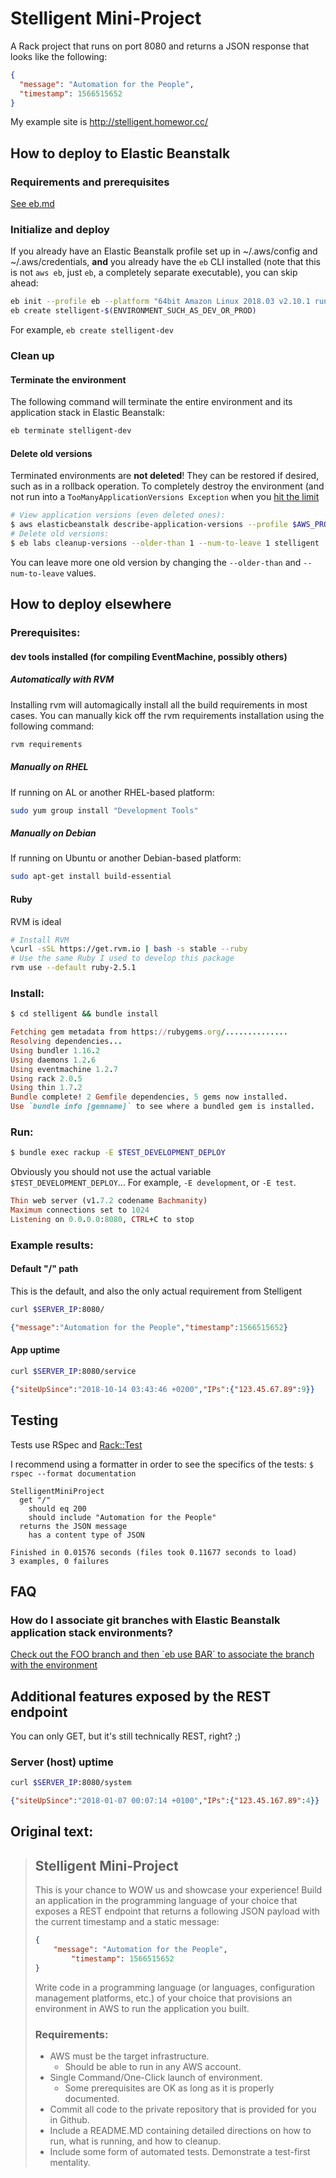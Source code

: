 # Stelligent Mini-Project
A Rack project that runs on port 8080 and returns a JSON response that looks like the following:
```json
{
  "message": "Automation for the People",
  "timestamp": 1566515652
}
```

My example site is http://stelligent.homewor.cc/

## How to deploy to Elastic Beanstalk
### Requirements and prerequisites
[See eb.md](eb.md)

### Initialize and deploy
If you already have an Elastic Beanstalk profile set up in ~/.aws/config and ~/.aws/credentials,
   **and** you already have the `eb` CLI installed (note that this is not `aws eb`, just `eb`,
       a completely separate executable), you can skip ahead:
```bash
eb init --profile eb --platform "64bit Amazon Linux 2018.03 v2.10.1 running Ruby 2.6 (Puma)" stelligent
eb create stelligent-$(ENVIRONMENT_SUCH_AS_DEV_OR_PROD)
```

For example, `eb create stelligent-dev`

### Clean up
#### Terminate the environment
The following command will terminate the entire environment and its application stack in Elastic Beanstalk:
```bash
eb terminate stelligent-dev
```

#### Delete old versions
Terminated environments are **not deleted**! They can be restored if desired, such as in a rollback operation.
To completely destroy the environment (and not run into a `TooManyApplicationVersions Exception` when you [hit the limit](https://docs.aws.amazon.com/elasticbeanstalk/latest/api/API_CreateApplicationVersion.html#API_CreateApplicationVersion_Errors)
```bash
# View application versions (even deleted ones):
$ aws elasticbeanstalk describe-application-versions --profile $AWS_PROFILE --region $AWS_REGION | egrep "ApplicationName|VersionLabel"
# Delete old versions:
$ eb labs cleanup-versions --older-than 1 --num-to-leave 1 stelligent
```

You can leave more one old version by changing the `--older-than` and `--num-to-leave` values.


## How to deploy elsewhere

### Prerequisites:
#### dev tools installed (for compiling EventMachine, possibly others)
##### Automatically with RVM
Installing rvm will automagically install all the build requirements in most cases.
You can manually kick off the rvm requirements installation using the following command:
```bash
rvm requirements
```

##### Manually on RHEL
If running on AL or another RHEL-based platform:
```bash
sudo yum group install "Development Tools"
```

##### Manually on Debian
If running on Ubuntu or another Debian-based platform:
```bash
sudo apt-get install build-essential
```
#### Ruby
RVM is ideal
```bash
# Install RVM
\curl -sSL https://get.rvm.io | bash -s stable --ruby
# Use the same Ruby I used to develop this package
rvm use --default ruby-2.5.1
``` 

### Install:
```bash
$ cd stelligent && bundle install
```
```ruby
Fetching gem metadata from https://rubygems.org/..............
Resolving dependencies...
Using bundler 1.16.2
Using daemons 1.2.6
Using eventmachine 1.2.7
Using rack 2.0.5
Using thin 1.7.2
Bundle complete! 2 Gemfile dependencies, 5 gems now installed.
Use `bundle info [gemname]` to see where a bundled gem is installed.
```

### Run:
```bash
$ bundle exec rackup -E $TEST_DEVELOPMENT_DEPLOY
```
Obviously you should not use the actual variable `$TEST_DEVELOPMENT_DEPLOY`...
For example, `-E development`, or `-E test`.

```ruby
Thin web server (v1.7.2 codename Bachmanity)
Maximum connections set to 1024
Listening on 0.0.0.0:8080, CTRL+C to stop
```

### Example results:
#### Default "/" path
This is the default, and also the only actual requirement from Stelligent
```bash
curl $SERVER_IP:8080/
```
```json
{"message":"Automation for the People","timestamp":1566515652}
```

#### App uptime
```bash
curl $SERVER_IP:8080/service
```
```json
{"siteUpSince":"2018-10-14 03:43:46 +0200","IPs":{"123.45.67.89":9}}
```

## Testing
Tests use RSpec and [Rack::Test](https://github.com/rack-test/rack-test)

I recommend using a formatter in order to see the specifics of the tests:
`$ rspec --format documentation`
```
StelligentMiniProject
  get "/"
    should eq 200
    should include "Automation for the People"
  returns the JSON message
    has a content type of JSON

Finished in 0.01576 seconds (files took 0.11677 seconds to load)
3 examples, 0 failures
```

## FAQ
### How do I associate git branches with Elastic Beanstalk application stack environments?
[Check out the FOO branch and then \`eb use BAR\` to associate the branch with the environment](https://docs.aws.amazon.com/elasticbeanstalk/latest/dg/eb3-cli-git.html#eb3-cli-git.branches)

## Additional features exposed by the REST endpoint
You can only GET, but it's still technically REST, right? ;)

### Server (host) uptime
```bash
curl $SERVER_IP:8080/system
```
```json
{"siteUpSince":"2018-01-07 00:07:14 +0100","IPs":{"123.45.167.89":4}}
```

## Original text:
> ## Stelligent Mini-Project ##
> This is your chance to WOW us and showcase your experience! Build an application in the
> programming language of your choice that exposes a REST endpoint that returns a following
> JSON payload with the current timestamp and a static message:
> ```json
> {
>     "message": "Automation for the People",
>         "timestamp": 1566515652
> }
>
> ```
> Write code in a programming language (or languages, configuration management platforms, etc.) of your
> choice that provisions an environment in AWS to run the application you built.
>
> ### Requirements: ###
> * AWS must be the target infrastructure.
>     * Should be able to run in any AWS account.
> * Single Command/One-Click launch of environment.
>     * Some prerequisites are OK as long as it is properly documented.
> * Commit all code to the private repository that is provided for you in Github.
> * Include a README.MD containing detailed directions on how to run, what is running, and how to cleanup.
> * Include some form of automated tests. Demonstrate a test-first mentality.

